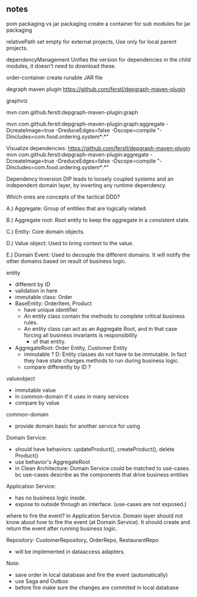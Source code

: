 
## notes
pom packaging vs jar packaging
create a container for sub modules for jar packaging

relativePath
set empty for external projects, Use only for local parent projects.

dependencyManagement
Unifies the version for dependencies in the child modules, it doesn't need to download these.

order-container
create runable JAR file



degraph maven plugin
https://github.com/ferstl/depgraph-maven-plugin

graphviz

mvn com.github.ferstl:depgraph-maven-plugin:graph

mvn com.github.ferstl:depgraph-maven-plugin:graph:aggregate -DcreateImage=true -DreduceEdges=false -Dscope=compile "-Dincludes=com.food.ordering.system*:*"

Visualize dependencies:
https://github.com/ferstl/depgraph-maven-plugin
mvn com.github.ferstl:depgraph-maven-plugin:aggregate -DcreateImage=true -DreduceEdges=false -Dscope=compile "-Dincludes=com.food.ordering.system*:*"


Dependency Inversion
DIP leads to loosely coupled systems and an independent domain layer, by inverting any runtime dependency.


Which ones are concepts of the tactical DDD?

A.) Aggregate: Group of entities that are logically related.

B.) Aggregate root: Root entity to keep the aggregate in a consistent state.

C.) Entity: Core domain objects.

D.) Value object: Used to bring context to the value.

E.) Domain Event: Used to decouple the different domains. It will notify the other domains based on result of business logic.



entity
+ different by ID
+ validation in here
+ immutable class: Order
+ BaseEntity: OrderItem, Product
  + have unique identifier
  + An entity class contain the methods to complete critical business rules.
  + An entity class can act as an Aggregate Root, and in that case forcing all business invariants is responsibility
    + of that entity.
+ AggregateRoot: Order Entity, Customer Entity
  + immutable ? D: Entity classes do not have to be immutable. In fact they have state changes methods to run during business logic.
  + compare differently by ID ?

valueobject
+ immutable value
+ in common-domain if it uses in many services
+ compare by value


common-domain
+ provide domain basic for another service for using

Domain Service:
+ should have behaviors: updateProduct(), createProduct(), delete Product()
+ use behavior's AggregateRoot
+ in Clean Architecture: Domain Service could be matched to use-cases. bc use-cases describe as the components that drive business entities

Application Service:
+ has no business logic inside.
+ expose to outside through an interface. (use-cases are not exposed.)

where to fire the event?
In Application Service. Domain layer should not know about how to fire the event (at Domain Service).
It should create and return the event after running business logic.

Repository: CustomerRepository, OrderRepo, RestaurantRepo 
+ will be implemented in dataaccess adapters.



Note: 
+ save order in local database and fire the event (automatically) 
+ use Saga and Outbox
+ before fire make sure the changes are commited in local database 